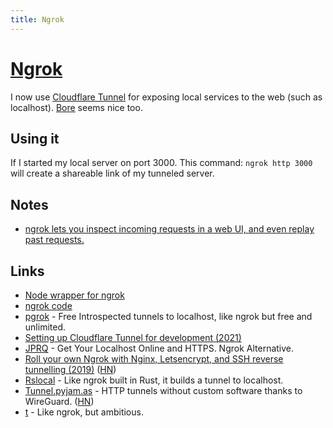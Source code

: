 ```yaml
---
title: Ngrok
---
```


# [Ngrok](https://ngrok.com/)

I now use [Cloudflare Tunnel](https://twitter.com/signalnerve/status/1449038210076655624) for exposing local services to the web (such as localhost). [Bore](https://github.com/ekzhang/bore) seems nice too.

## Using it

If I started my local server on port 3000. This command: `ngrok http 3000` will create a shareable link of my tunneled server.

## Notes

- [ngrok lets you inspect incoming requests in a web UI, and even replay past requests.](https://twitter.com/geoffreylitt/status/1379092674280579082)

## Links

- [Node wrapper for ngrok](https://github.com/bubenshchykov/ngrok)
- [ngrok code](https://github.com/inconshreveable/ngrok)
- [pgrok](https://github.com/jerson/pgrok) - Free Introspected tunnels to localhost, like ngrok but free and unlimited.
- [Setting up Cloudflare Tunnel for development (2021)](https://kirillplatonov.com/posts/setting-up-cloudflare-tunnel-for-development/)
- [JPRQ](https://github.com/azimjohn/jprq) - Get Your Localhost Online and HTTPS. Ngrok Alternative.
- [Roll your own Ngrok with Nginx, Letsencrypt, and SSH reverse tunnelling (2019)](https://jerrington.me/posts/2019-01-29-self-hosted-ngrok.html) ([HN](https://news.ycombinator.com/item?id=30891494))
- [Rslocal](https://github.com/saltbo/rslocal) - Like ngrok built in Rust, it builds a tunnel to localhost.
- [Tunnel.pyjam.as](https://tunnel.pyjam.as/) - HTTP tunnels without custom software thanks to WireGuard. ([HN](https://news.ycombinator.com/item?id=31511445))
- [t](https://github.com/zllovesuki/t) - Like ngrok, but ambitious.